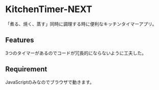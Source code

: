 # KitchenTimer-NEXT
「煮る、焼く、蒸す」同時に調理する時に便利なキッチンタイマーアプリ。

## Features
3つのタイマーがあるのでコードが冗長的にならないように工夫した。

## Requirement
JavaScriptのみなのでブラウザで動きます。
